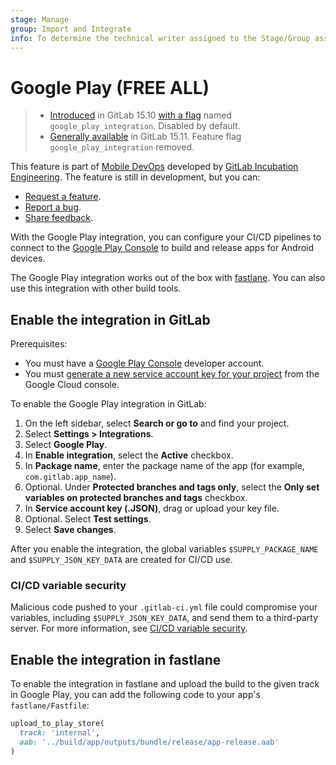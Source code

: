 ```yaml
---
stage: Manage
group: Import and Integrate
info: To determine the technical writer assigned to the Stage/Group associated with this page, see https://about.gitlab.com/handbook/product/ux/technical-writing/#assignments
---
```


# Google Play **(FREE ALL)**

> - [Introduced](https://gitlab.com/gitlab-org/gitlab/-/merge_requests/111621) in GitLab 15.10 [with a flag](../../../administration/feature_flags.md) named `google_play_integration`. Disabled by default.
> - [Generally available](https://gitlab.com/gitlab-org/gitlab/-/issues/389611) in GitLab 15.11. Feature flag `google_play_integration` removed.

This feature is part of [Mobile DevOps](../../../ci/mobile_devops.md) developed by [GitLab Incubation Engineering](https://about.gitlab.com/handbook/engineering/incubation/).
The feature is still in development, but you can:

- [Request a feature](https://gitlab.com/gitlab-org/incubation-engineering/mobile-devops/feedback/-/issues/new?issuable_template=feature_request).
- [Report a bug](https://gitlab.com/gitlab-org/incubation-engineering/mobile-devops/feedback/-/issues/new?issuable_template=report_bug).
- [Share feedback](https://gitlab.com/gitlab-org/incubation-engineering/mobile-devops/feedback/-/issues/new?issuable_template=general_feedback).

With the Google Play integration, you can configure your CI/CD pipelines to connect to the [Google Play Console](https://play.google.com/console) to build and release apps for Android devices.

The Google Play integration works out of the box with [fastlane](https://fastlane.tools/). You can also use this integration with other build tools.

## Enable the integration in GitLab

Prerequisites:

- You must have a [Google Play Console](https://play.google.com/console/developers) developer account.
- You must [generate a new service account key for your project](https://developers.google.com/android-publisher/getting_started) from the Google Cloud console.

To enable the Google Play integration in GitLab:

1. On the left sidebar, select **Search or go to** and find your project.
1. Select **Settings > Integrations**.
1. Select **Google Play**.
1. In **Enable integration**, select the **Active** checkbox.
1. In **Package name**, enter the package name of the app (for example, `com.gitlab.app_name`).
1. Optional. Under **Protected branches and tags only**, select the **Only set variables on protected branches and tags** checkbox.
1. In **Service account key (.JSON)**, drag or upload your key file.
1. Optional. Select **Test settings**.
1. Select **Save changes**.

After you enable the integration, the global variables `$SUPPLY_PACKAGE_NAME` and `$SUPPLY_JSON_KEY_DATA` are created for CI/CD use.

### CI/CD variable security

Malicious code pushed to your `.gitlab-ci.yml` file could compromise your variables, including `$SUPPLY_JSON_KEY_DATA`, and send them to a third-party server. For more information, see [CI/CD variable security](../../../ci/variables/index.md#cicd-variable-security).

## Enable the integration in fastlane

To enable the integration in fastlane and upload the build to the given track in Google Play, you can add the following code to your app's `fastlane/Fastfile`:

```ruby
upload_to_play_store(
  track: 'internal',
  aab: '../build/app/outputs/bundle/release/app-release.aab'
)
```
